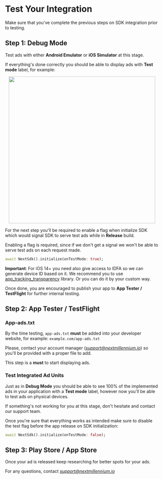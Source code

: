 # Test Your Integration

Make sure that you've complete the previous steps on SDK integration prior to testing.

## Step 1: Debug Mode

Test ads with either **Android Emulator** or **iOS Simulator** at this stage.

If everything's done correctly you should be able to display ads with **Test mode** label, for example:

<p align="center">
<img src="https://github.com/nextmillenniummedia/next-sdk-flutter-example/blob/main/docs/images/test_ads_banner.png" height="480">
</p>

For the next step you'll be required to enable a flag when initialize SDK which would signal SDK to serve test ads while in **Release** build.

Enabling a flag is required, since if we don't get a signal we won't be able to serve test ads on each request made.

```dart
await NextSdk().initialize(onTestMode: true);
```

**Important**: For iOS 14+ you need also give access to IDFA so we can generate device ID based on it. We recommend you to use [app_tracking_transparency](https://pub.dev/packages/app_tracking_transparency) library. Or you can do it by your custom way.

Once done, you are encouraged to publish your app to **App Tester / TestFlight** for further internal testing.

## Step 2: App Tester / TestFlight

### App-ads.txt

By the time testing, `app-ads.txt` **must** be added into your developer website, for example: `example.com/app-ads.txt`

Please, contact your account manager (*support@nextmillennium.io*) so you'll be provided with a proper file to add.

This step is a **must** to start displaying ads.

### Test Integrated Ad Units

Just as in **Debug Mode** you should be able to see 100% of the implemented ads in your application with a **Test mode** label, however now you'll be able to test ads on physical devices.

If something's not working for you at this stage, don't hesitate and contact our support team.

Once you're sure that everything works as intended make sure to disable the test flag before the app release on SDK initialization:

```dart
await NextSdk().initialize(onTestMode: false);
```

## Step 3: Play Store / App Store

Once your ad is released keep researching for better spots for your ads.

For any questions, contact *support@nextmillennium.io*
